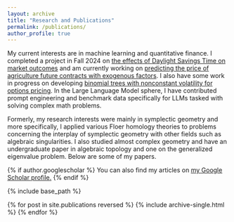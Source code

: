 ```yaml
---
layout: archive
title: "Research and Publications"
permalink: /publications/
author_profile: true
---
```

My current interests are in machine learning and quantitative finance. I completed a project in Fall 2024 on [the effects of Daylight Savings Time on market outcomes](https://www.erdosinstitute.org/project-database/fall-2024/data-science-boot-camp/the-effects-of-daylight-savings-on-market-outcomes) and am currently working on [predicting the price of agriculture future contracts with exogenous factors](https://tianhaow.github.io/ErdosAgriDerivPredict/). I also have some work in progress on developing [binomial trees with nonconstant volatility for options pricing](https://github.com/sunscorched/OptionsPricing). In the Large Language Model sphere, I have contributed prompt engineering and benchmark data specifically for LLMs tasked with solving complex math problems. 

Formerly, my research interests were mainly in symplectic geometry and more specifically, I applied various Floer homology theories to problems concerning the interplay of symplectic geometry with other fields such as algebraic singularities. I also studied almost complex geometry and have an undergraduate paper in algebraic topology and one on the generalized eigenvalue problem. Below are some of my papers.

{% if author.googlescholar %}
  You can also find my articles on <u><a href="{{author.googlescholar}}">my Google Scholar profile</a>.</u>
{% endif %}

{% include base_path %}

{% for post in site.publications reversed %}
  {% include archive-single.html %}
{% endfor %}
